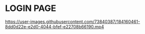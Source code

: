 # LOGIN PAGE
 
https://user-images.githubusercontent.com/73840387/184160461-8dd0d22e-e2d0-4044-bfef-e22708b66190.mp4

